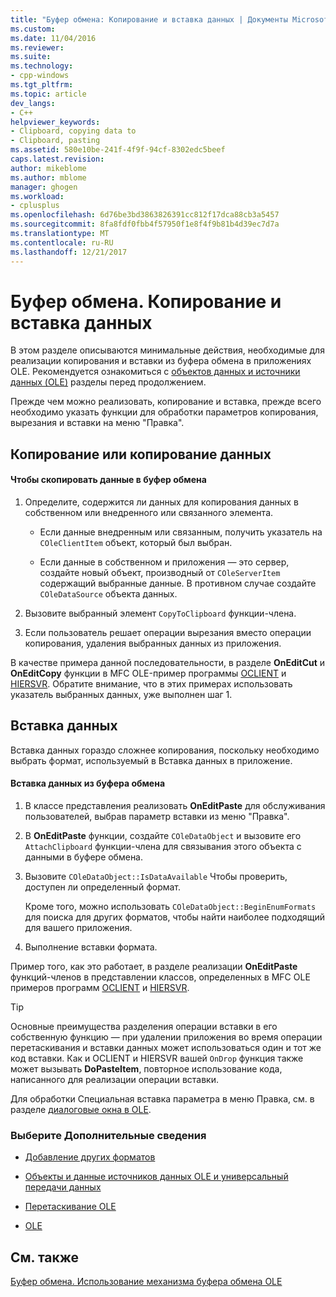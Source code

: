 ```yaml
---
title: "Буфер обмена: Копирование и вставка данных | Документы Microsoft"
ms.custom: 
ms.date: 11/04/2016
ms.reviewer: 
ms.suite: 
ms.technology:
- cpp-windows
ms.tgt_pltfrm: 
ms.topic: article
dev_langs:
- C++
helpviewer_keywords:
- Clipboard, copying data to
- Clipboard, pasting
ms.assetid: 580e10be-241f-4f9f-94cf-8302edc5beef
caps.latest.revision: 
author: mikeblome
ms.author: mblome
manager: ghogen
ms.workload:
- cplusplus
ms.openlocfilehash: 6d76be3bd3863826391cc812f17dca88cb3a5457
ms.sourcegitcommit: 8fa8fdf0fbb4f57950f1e8f4f9b81b4d39ec7d7a
ms.translationtype: MT
ms.contentlocale: ru-RU
ms.lasthandoff: 12/21/2017
---
```

# <a name="clipboard-copying-and-pasting-data"></a>Буфер обмена. Копирование и вставка данных
В этом разделе описываются минимальные действия, необходимые для реализации копирования и вставки из буфера обмена в приложениях OLE. Рекомендуется ознакомиться с [объектов данных и источники данных (OLE)](../mfc/data-objects-and-data-sources-ole.md) разделы перед продолжением.  
  
 Прежде чем можно реализовать, копирование и вставка, прежде всего необходимо указать функции для обработки параметров копирования, вырезания и вставки на меню "Правка".  
  
##  <a name="_core_copying_or_cutting_data"></a>Копирование или копирование данных  
  
#### <a name="to-copy-data-to-the-clipboard"></a>Чтобы скопировать данные в буфер обмена  
  
1.  Определите, содержится ли данных для копирования данных в собственном или внедренного или связанного элемента.  
  
    -   Если данные внедренным или связанным, получить указатель на `COleClientItem` объект, который был выбран.  
  
    -   Если данные в собственном и приложения — это сервер, создайте новый объект, производный от `COleServerItem` содержащий выбранные данные. В противном случае создайте `COleDataSource` объекта данных.  
  
2.  Вызовите выбранный элемент `CopyToClipboard` функции-члена.  
  
3.  Если пользователь решает операции вырезания вместо операции копирования, удаления выбранных данных из приложения.  
  
 В качестве примера данной последовательности, в разделе **OnEditCut** и **OnEditCopy** функции в MFC OLE-пример программы [OCLIENT](../visual-cpp-samples.md) и [HIERSVR](../visual-cpp-samples.md). Обратите внимание, что в этих примерах использовать указатель выбранных данных, уже выполнен шаг 1.  
  
##  <a name="_core_pasting_data"></a>Вставка данных  
 Вставка данных гораздо сложнее копирования, поскольку необходимо выбрать формат, используемый в Вставка данных в приложение.  
  
#### <a name="to-paste-data-from-the-clipboard"></a>Вставка данных из буфера обмена  
  
1.  В классе представления реализовать **OnEditPaste** для обслуживания пользователей, выбрав параметр вставки из меню "Правка".  
  
2.  В **OnEditPaste** функции, создайте `COleDataObject` и вызовите его `AttachClipboard` функции-члена для связывания этого объекта с данными в буфере обмена.  
  
3.  Вызовите `COleDataObject::IsDataAvailable` Чтобы проверить, доступен ли определенный формат.  
  
     Кроме того, можно использовать `COleDataObject::BeginEnumFormats` для поиска для других форматов, чтобы найти наиболее подходящий для вашего приложения.  
  
4.  Выполнение вставки формата.  
  
 Пример того, как это работает, в разделе реализации **OnEditPaste** функций-членов в представлении классов, определенных в MFC OLE примеров программ [OCLIENT](../visual-cpp-samples.md) и [HIERSVR](../visual-cpp-samples.md).  
  
> [!TIP]
>  Основные преимущества разделения операции вставки в его собственную функцию — при удалении приложения во время операции перетаскивания и вставки данных может использоваться один и тот же код вставки. Как и OCLIENT и HIERSVR вашей `OnDrop` функция также может вызывать **DoPasteItem**, повторное использование кода, написанного для реализации операции вставки.  
  
 Для обработки Специальная вставка параметра в меню Правка, см. в разделе [диалоговые окна в OLE](../mfc/dialog-boxes-in-ole.md).  
  
### <a name="what-do-you-want-to-know-more-about"></a>Выберите Дополнительные сведения  
  
-   [Добавление других форматов](../mfc/clipboard-adding-other-formats.md)  
  
-   [Объекты и данные источников данных OLE и универсальный передачи данных](../mfc/data-objects-and-data-sources-ole.md)  
  
-   [Перетаскивание OLE](../mfc/drag-and-drop-ole.md)  
  
-   [OLE](../mfc/ole-background.md)  
  
## <a name="see-also"></a>См. также  
 [Буфер обмена. Использование механизма буфера обмена OLE](../mfc/clipboard-using-the-ole-clipboard-mechanism.md)

